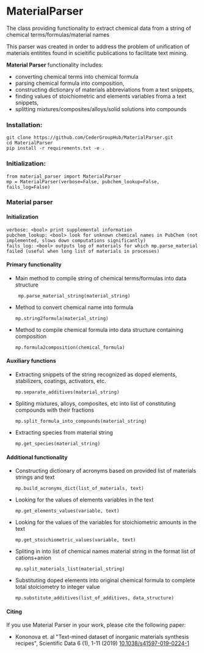 # MaterialParser

The class providing functionality to extract chemical data from a string of chemical terms/formulas/material names

This parser was created in order to address the problem of unification of materials entitites found in scieitific publications to facilitate text mining.

**Material Parser** functionality includes:

 * converting chemical terms into chemical formula
 * parsing chemical formula into composition,
 * constructing dictionary of materials abbreviations from a text snippets,
 * finding values of stoichiometric and elements variables froma a text snippets,
 * splitting mixtures/composites/alloys/solid solutions into compounds
 
### Installation:
```
git clone https://github.com/CederGroupHub/MaterialParser.git
cd MaterialParser
pip install -r requirements.txt -e .
```

### Initialization:
```
from material_parser import MaterialParser
mp = MaterialParser(verbose=False, pubchem_lookup=False, fails_log=False)
```

### Material parser

#### Initialization

 ```
 verbose: <bool> print supplemental information
 pubchem_lookup: <bool> look for unknown chemical names in PubChem (not implemented, slows down computations significantly)
 fails_log: <bool> outputs log of materials for which mp.parse_material failed (useful when long list of materials in processes)
 ```

#### Primary functionality

 * Main method to compile string of chemical terms/formulas into data structure
    ```
     mp.parse_material_string(material_string)
     ```

 * Method to convert chemical name into formula
    ```
    mp.string2formula(material_string)
    ```

 * Method to compile chemical formula into data structure containing composition
     ```
     mp.formula2composition(chemical_formula)
     ```

#### Auxiliary functions

 * Extracting snippets of the string recognized as doped elements, stabilizers, coatings, activators, etc.
    ```
    mp.separate_additives(material_string)
    ```

 * Spliting mixtures, alloys, composites, etc into list of constituting compounds with their fractions
    ```
    mp.split_formula_into_compounds(material_string)
    ```
 * Extracting species from material string
    ```
    mp.get_species(material_string)
    ```

#### Additional functionality

 * Constructing dictionary of acronyms based on provided list of materials strings and text
    ```
    mp.build_acronyms_dict(list_of_materials, text)
    ```

 * Looking for the values of elements variables in the text
    ```
    mp.get_elements_values(variable, text)
    ```

 * Looking for the values of the variables for stoichiometric amounts in the text
    ```
    mp.get_stoichiometric_values(variable, text)
    ```

 * Spliting in into list of chemical names material string in the format list of cations+anion
    ```
    mp.split_materials_list(material_string)
    ```

 * Substituting doped elements into original chemical formula to complete total stoiciometry to integer value
    ```
    mp.substitute_additives(list_of_additives, data_structure)
    ```

#### Citing

If you use Material Parser in your work, please cite the following paper:

 * Kononova et. al "Text-mined dataset of inorganic materials synthesis recipes", Scientific Data 6 (1), 1-11 (2019) [10.1038/s41597-019-0224-1](https://www.nature.com/articles/s41597-019-0224-1)